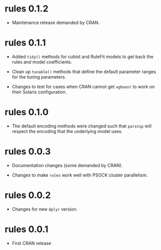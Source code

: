 # rules 0.1.2

* Maintenance release demanded by CRAN.

# rules 0.1.1

* Added `tidy()` methods for cubist and RuleFit models to get back the rules and model coefficients. 

* Clean up `tunable()` methods that define the default parameter ranges for the tuning parameters. 

* Changes to test for cases when CRAN cannot get `xgboost` to work on their Solaris configuration. 

# rules 0.1.0

* The default encoding methods were changed such that `parsnip` will respect the encoding that the underlying model uses. 

# rules 0.0.3

* Documentation changes (some demanded by CRAN).

* Changes to make `rules` work well with PSOCK cluster parallelism. 

# rules 0.0.2

* Changes for new `dplyr` version. 

# rules 0.0.1

* First CRAN release
